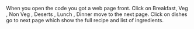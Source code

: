 When you open the code you got a web page front.
Click on Breakfast, Veg , Non Veg , Deserts , Lunch , Dinner move to the next page.
Click on dishes go to next page which show the full recipe and list of ingredients.
